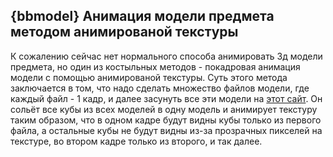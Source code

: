 ## {bbmodel} Анимация модели предмета методом анимированой текстуры
К сожалению сейчас нет нормального способа анимировать 3д модели предмета, но один из костыльных методов - покадровая анимация модели с помощью анимированой текстуры. Суть этого метода заключается в том, что надо сделать множество файлов модели, где каждый файл - 1 кадр, и далее засунуть все эти модели на [этот сайт](https://vberlier.github.io/animated-models/). Он сольёт все кубы из всех моделей в одну модель и анимирует текстуру таким образом, что в одном кадре будут видны кубы только из первого файла, а остальные кубы не будут видны из-за прозрачных пикселей на текстуре, во втором кадре только из второго, и так далее.
